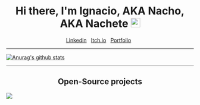 <div align="center">
   <h1>Hi there, I'm Ignacio, AKA Nacho, AKA Nachete <img src="https://media.giphy.com/media/hvRJCLFzcasrR4ia7z/giphy.gif" width="25px"> </h1>
</div>

<p align='center'>
   <a href="https://www.linkedin.com/in/ignaciosierraclavijo/" target="_blank">Linkedin</a>&nbsp;&nbsp;
<a href="https://ignacio-sierra.itch.io" target="_blank">Itch.io</a>&nbsp;&nbsp;
<a href="http://ignaciosierra.epizy.com" target="_blank">Portfolio</a>&nbsp;&nbsp;
</p>

<hr>

[![Anurag's github stats](https://github-readme-stats.vercel.app/api?username=nachocss&hide=stars)](https://github.com/nachocss/github-readme-stats)

<hr>

<h2 align="center">Open-Source projects</h2>

<a href="https://github.com/ayudadigital/huelladigital-backend">
  <img align="center" src="https://github-readme-stats.vercel.app/api/pin/?username=ayudadigital&repo=huelladigital-backend" />
</a>




<!--
<br>
[![Top Langs](https://github-readme-stats.vercel.app/api/top-langs/?username=nachocss&layout=compact)](https://github.com/nachocss/github-readme-stats)
-->
<!--
**Nachocss/Nachocss** is a ✨ _special_ ✨ repository because its `README.md` (this file) appears on your GitHub profile.

Here are some ideas to get you started:

- 🔭 I’m currently working on ...
- 🌱 I’m currently learning ...
- 👯 I’m looking to collaborate on ...
- 🤔 I’m looking for help with ...
- 💬 Ask me about ...
- 📫 How to reach me: ...
- 😄 Pronouns: ...
- ⚡ Fun fact: ...
-->
